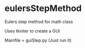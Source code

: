 # eulersStepMethod
Eulers step method for math class

Uses tkinter to create a GUI

Mainfile = guiStep.py
  (Just run it)
